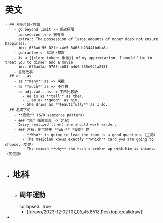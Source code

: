 # 英文
	- ## 易忘片語/詞語
		- go beyond limit -> 超越極限
		- possession :<-> 擁有物
		  extra:: The possession of large amounts of money does not ensure happiness.
		  id:: 656ad156-02fe-44e5-8463-b2344fbdba8a
		- guarantee <- 保證（拼寫
		- As a {{cloze token::象徵}} of my appreciation, I would like to treat you to dinner and a movie.
		  id:: 656ad2aa-9705-4b81-b4d6-f55e041a8031
		- 民間故事
	- ## as _ as
		- as **many** as => 可數
		- as **much** as => 不可數
		- as adj./adj. as -> 不用比較級
			- He is as **tall** as them.
			- I am as **good** as him.
			- She draws as **beautifully** as I do.
	- ## 名詞字句
		- **直敘** (SVO sentence pattern)
		- ### *無* 攜帶意義 -> that
		  Daisy realized (that) she should work harder.
		- ### 若有，則可使用 **wh-** *疑問* 詞
			- **Who** is going to lead the team is a good question.（主詞）
			- The magician knows exactly **which** card you are going to choose.（受詞）
			- The reason **why** she hasn't broken up with him is insane. （同位語）
- # 地科
	- ## 周年運動
	  collapsed:: true
		- [[draws/2023-12-02T07_09_45.851Z.Desktop.excalidraw]]
-